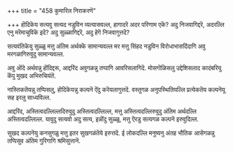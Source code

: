 +++
title = "458 कुमारिल निराकरणॆ"

+++
हॊदिकॆय सत्यवु सत्यद नडुविन व्यत्यासवल्ल, हागादरॆ अदर परिणाम एकॆ? अदु निजवागिद्दरॆ, अदरल्लि एनु मरॆमाचुविकॆ इदॆ? अदु सुळ्ळागिद्दरॆ, अदु हेगॆ निजवागुत्तदॆ?

सत्यवंतिकॆयु सुळ्ळु मत्तु अंतिम अर्थक्कॆ सामान्यवल्ल मर मत्तु सिंहद नडुविन विरोधाभासदिंदागि अवु मरगळागिरुवुदु सामान्यवल्ल.

अवु ऒंदे अर्थवन्नु हॊंदिद्दरू, आद्दरिंद अवुगळन्नु तप्पागि आवरिसलागिदॆ. मोसगॊळिसलु उद्देशिसलाद कादंबरियु कॆंपु मुखद अभिरुचियंतॆ.

नास्तिकतॆयन्नु तप्पिसलु, हॊदिकॆयन्नु कल्पनॆ ऎंदु करॆयलागुत्तदॆ. वस्तुगळ अनुपस्थितियल्लि प्रत्येकतॆय कल्पनॆयू सह इरलु साध्यविल्ल.

आद्दरिंद, अस्तित्वदल्लिल्लदिरुवुदु अस्तित्वदल्लिल्ल, मत्तु अस्तित्वदल्लिरुवुदु अंतिम अर्थदल्लि अस्तित्वदल्लिल्ल. यावुदु सत्यवो अदु सत्य, इन्नॊंदु सुळ्ळु, मत्तु ऎरडु सत्यगळ कल्पनॆ इरुवुदिल्ल.

सुखद कल्पनॆयु कनसुगळु मत्तु इतर सुखगळंतॆये इरुत्तदॆ. ई लोकदल्लि मनुष्यनु अंतह भौतिक आसॆगळन्नु तप्पिसुव अंतिम गुरिगागि श्रमिसुत्तानॆ.

